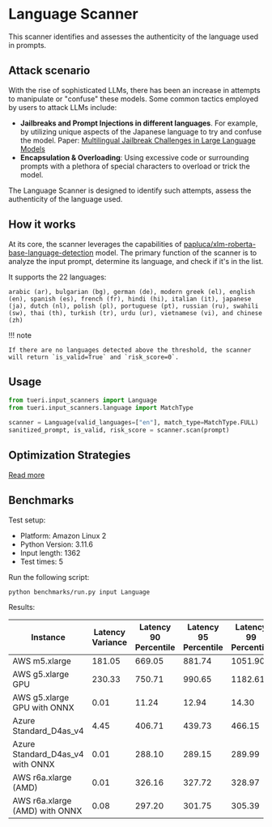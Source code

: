 # Language Scanner

This scanner identifies and assesses the authenticity of the language used in prompts.

## Attack scenario

With the rise of sophisticated LLMs, there has been an increase in attempts to manipulate or "confuse" these models.
Some common tactics employed by users to attack LLMs include:

- **Jailbreaks and Prompt Injections in different languages**. For example, by utilizing unique aspects of the Japanese
  language to try and confuse the model. Paper: [Multilingual Jailbreak Challenges in Large Language Models](https://arxiv.org/abs/2310.06474)
- **Encapsulation & Overloading**: Using excessive code or surrounding prompts with a plethora of special characters to
  overload or trick the model.

The Language Scanner is designed to identify such attempts, assess the authenticity of the language used.

## How it works

At its core, the scanner leverages the capabilities of [papluca/xlm-roberta-base-language-detection](https://huggingface.co/papluca/xlm-roberta-base-language-detection) model.
The primary function of the scanner is to analyze the input prompt, determine its language, and check if it's in the
list.

It supports the 22 languages:

```text
arabic (ar), bulgarian (bg), german (de), modern greek (el), english (en), spanish (es), french (fr), hindi (hi), italian (it), japanese (ja), dutch (nl), polish (pl), portuguese (pt), russian (ru), swahili (sw), thai (th), turkish (tr), urdu (ur), vietnamese (vi), and chinese (zh)
```

!!! note

    If there are no languages detected above the threshold, the scanner will return `is_valid=True` and `risk_score=0`.

## Usage

```python
from tueri.input_scanners import Language
from tueri.input_scanners.language import MatchType

scanner = Language(valid_languages=["en"], match_type=MatchType.FULL)  # Add other valid language codes (ISO 639-1) as needed
sanitized_prompt, is_valid, risk_score = scanner.scan(prompt)
```

## Optimization Strategies

[Read more](../tutorials/optimization.md)

## Benchmarks

Test setup:

- Platform: Amazon Linux 2
- Python Version: 3.11.6
- Input length: 1362
- Test times: 5

Run the following script:

```sh
python benchmarks/run.py input Language
```

Results:

| Instance                         | Latency Variance | Latency 90 Percentile | Latency 95 Percentile | Latency 99 Percentile | Average Latency (ms) | QPS       |
|----------------------------------|------------------|-----------------------|-----------------------|-----------------------|----------------------|-----------|
| AWS m5.xlarge                    | 181.05           | 669.05                | 881.74                | 1051.90               | 243.45               | 5594.68   |
| AWS g5.xlarge GPU                | 230.33           | 750.71                | 990.65                | 1182.61               | 270.74               | 5030.57   |
| AWS g5.xlarge GPU with ONNX      | 0.01             | 11.24                 | 12.94                 | 14.30                 | 7.79                 | 174817.81 |
| Azure Standard_D4as_v4           | 4.45             | 406.71                | 439.73                | 466.15                | 339.31               | 4014.05   |
| Azure Standard_D4as_v4 with ONNX | 0.01             | 288.10                | 289.15                | 289.99                | 285.00               | 4778.90   |
| AWS r6a.xlarge (AMD)             | 0.01             | 326.16                | 327.72                | 328.97                | 322.43               | 4224.18   |
| AWS r6a.xlarge (AMD) with ONNX   | 0.08             | 297.20                | 301.75                | 305.39                | 287.89               | 4731.04   |
